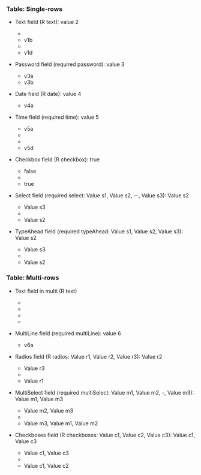 ### Table: Single-rows

- Text field (R text): value 2

	- 
	- v1b
	- 
	- v1d
- Password field (required password): value 3
	- v3a
	- v3b
- Date field (R date): value 4
	- v4a
- Time field (required time): value 5
	- v5a
	- 
	- 
	- v5d
- Checkbox field (R checkbox): true
	- false
	- 
	- true
- Select field (required select: Value s1, Value s2, --, Value s3): Value s2
	- Value s3
	-
	- Value s2
- TypeAhead field (required typeAhead: Value s1, Value s2, Value s3): Value s2
	- Value s3
	-
	- Value s2

### Table: Multi-rows

- Text field in multi (R text)

	- 
	- 
	- 
	- 
- MultiLine field (required multiLine): value 6
	- v6a
- Radios field (R radios: Value r1, Value r2, Value r3): Value r2
	- Value r3
	-
	- Value r1
- MultiSelect field (required multiSelect: Value m1, Value m2, -, Value m3): Value m1, Value m3
	- Value m2, Value m3
	-
	- Value m3, Value m1, Value m2
- Checkboxes field (R checkboxes: Value c1, Value c2, Value c3): Value c1, Value c3
	- Value c1, Value c3
	-
	- Value c1, Value c2
